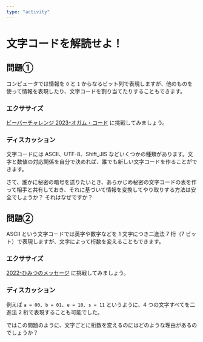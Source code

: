 ```yaml
---
type: "activity"
---
```


# 文字コードを解読せよ！

## 問題①

コンピュータでは情報を `0` と `1` からなるビット列で表現しますが、他のものを使って情報を表現したり、文字コードを割り当てたりすることもできます。

### エクササイズ

[ビーバーチャレンジ 2023-オガム・コード](https://bebras.eplang.jp/index.php?2023-%E3%82%AA%E3%82%AC%E3%83%A0%E3%83%BB%E3%82%B3%E3%83%BC%E3%83%89) に挑戦してみましょう。

### ディスカッション

文字コードには ASCII、UTF-8、Shift_JIS などいくつかの種類があります。文字と数値の対応関係を自分で決めれば、誰でも新しい文字コードを作ることができます。

さて、誰かに秘密の暗号を送りたいとき、あらかじめ秘密の文字コードの表を作って相手と共有しておき、それに基づいて情報を変換してやり取りする方法は安全でしょうか？ それはなぜですか？

## 問題②

ASCII という文字コードでは英字や数字などを 1 文字につき二進法 7 桁（7 ビット）で表現しますが、文字によって桁数を変えることもできます。

### エクササイズ

[2022-ひみつのメッセージ](https://bebras.eplang.jp/index.php?2022-) に挑戦してみましょう。

### ディスカッション

例えば `a = 00`、`b = 01`、`e = 10`、`s = 11` というように、4 つの文字すべてを二進法 2 桁で表現することも可能でした。

ではこの問題のように、文字ごとに桁数を変えるのにはどのような理由があるのでしょうか？
